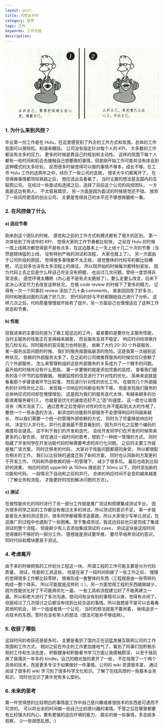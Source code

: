 ```yaml
---
layout: post
title: 风控这半年
category: 思考
tags: 工作
keywords: 工作总结
description: 
---  
```


![认识自己](/public/img/posts/know-yourself.jpg)

### 1. 为什么来到风控？

毕业第一份工作是在 Hulu，在这里感受到了外企的工作方式和氛围，总体的工作氛围可以用轻松、和谐来概括。 公司没有指定针对每个人的 KPI， 大多数的工作都没有太多的压力， 更多的时候是靠自己的规划和主动性。 这样的氛围下每个人都有一些时间和机会去接触自己想要做的事情，但是刚开始工作可能并没有体会到这种模式的太多好处， 反而很多时候觉得可以做的事情不够多，成长不够。在工作 Hulu 工作的这两年之中，经历了一些公司的变故， 很多大牛们都离开了， 在觉得做事情都驾轻熟路之后， 想应该出去看看了， 当时主要的想法是去国内的互联网公司。 在经过一些面试和选择之后，选择了目前这个公司的风控团队， 一方面是这边有熟人， 不太容易踏空， 另一方面是因为面试的时候感觉还不错。 放弃了一些风险更高的创业公司， 主要是觉得自己的水平还不够想再磨练一番。

### 2. 在风控做了什么

#### a) 适应节奏
刚来到这个团队的时候， 感觉和之前的工作方式和模式都有了很大的区别， 第一次体验到了传说中的 KPI， 觉得大家的工作节奏都比较快， 之前在 Hulu 的时候一周上线两次都觉得是不是有点多，在这边基本上一天上线十几二十次的节奏（当然是糙快猛的上线， 没有特别严格的测试和流程， 大家也就上了）。 另一方面由于公司阶段的原因， 觉得很多事情都不太正规， 感觉整体的代码写的都比较糟糕， 坑比较多也没有太多流程上的保证， 所以刚开始的时候每次都特别紧张， 因为代码上去之后是什么样自己完全没有把握， 也出过几次问题。曾经一度觉得非常沮丧， 感觉环境太糟糕（内心是不是有点太脆弱了）。要么走要么改变，后来下定决心决定尽力去改变这种状况， 在做 code review 的时候下了更多的精力， 记得有一次一个同事的 review 添加了几十条 comments， 来来回回改了好多次， 同时和她面对面的沟通了好几次， 把代码的好与不好都跟她自己进行了分析。 这样几次之后，代码质量慢慢就开始有了提升，另一方面自己也慢慢适应了这种工作状态和节奏。

#### b) 性能
招我进来的主要目的是为了做工程这边的工作， 最紧要的是要优化主服务性能， 当时主服务的性能正在变得越来越差， 而且服务及其不稳定， 响应时间经常飙升到几秒左右。同时服务的容灾能力也特别差， 依赖了大约 20-30 个外部服务， 某一服务出现问题的时候， 我们的服务就面临崩溃的危险。这是我第一次碰到这种状况， 依赖的外部服务太多了，在之前的公司做推荐服务的时候仅仅只依赖了几个外部服务， 怎么来管理和组织这些外部服务的关系成为了一个棘手的问题。 最开始的时候并没有什么思路， 第一步要做的就是添加完备的监控， 查看我们服务的各个环节的监控数据。 根据监控的信息进行了针对性的优化， 简单来说就是看看那个步骤或者环节比较慢， 然后进行针对性的优化工作。 在做完几个外部服务的针对性优化之后， 发现每一次响应时间都会有所下降， 但是发现我们服务的总体响应式时间却在慢慢增加， 这是因为我们的服务迭代太快，有越来越多的功能或者服务被引入， 也就是说优化的速度还赶不上“造”的速度， 这一度也让我很沮丧（再次沮丧了）。 通过思考之后觉得针对性的优化并不能起到太大的作用了，要想一个一劳永逸的方法， 新添加的功能和外部服务不会使得响应时间越来越长， 所以我们需要一个统一的管理外部依赖的方式， 同时为了尽量降低响应时间， 决定引入并行化。并行化是我最不愿意看到的，因为并行化之后整个编码的难度将会提高， 这不利于我们的开发和迭代， 会给开发同学们在开发的时候带来更多的心智负担。 好在通过一段时间的思考，想到了一种统一管理的方式， 同时隐藏了开发同学在开发功能代码时候需要考虑的并行化问题。 之后的主要工作就是推广该方案， 同时迁移老的代码， 大家对于性能问题都感同身受， 所以都很配合相关的工作， 我们以比较快的速度迁到了新的方案， 同时也认同新的方案更利于开发工作， 代码和外部依赖的统一的管理下， 减少了很多坑。 最后也收到比较好的效果， 响应时间的 upper90 从 150ms 降低到了 50ms 以下。同时添加新的功能和代码， 一般情况下自动和之前的并行， 总体的响应时间不会变的越来越差（了解业务和流程， 才能更好的找到解决问题的方法）。

#### c) 测试
在做性能优化的同时进行了另一部分工作就是推广测试和搭建集成测试平台。 因为很多同学之前的工作都没有做过太多的测试，所以测试的意识不足， 第一步就是普及大家的测试意识，很多同学都被需求追着跑，所以大家很少写单元测试，在这推广的过程中也遇到了一些困难。至于集成测试，我这边目前也只是完成了集成测试的整个流程， 但是鲜少有人去添加集成测试的 case， 测试这块是这段时间觉得做的不够好的一部分工作。 感想就是测试要早推， 要尽早培养测试的意识，同时代码和模块要易于测试。


### 4. 考虑离开
由于来的时候把我的工作划分工程这一块， 所谓工程的工作可能主要是分为代码质量， 测试，性能和工具这些， 但是在来了一段时间和做了一些工作之后， 慢慢的觉得很多工作都比较零碎， 很难形成一套整体的东西（工程就是由一些零碎的构成一整个体系， 所以可能就是这样的 :) ）。另一方面觉得工程的东西越做越少， 因为性能优化好了不可能再优化一遍， 一些工具和流程建立好了不能再建立一遍。所以和老大进行了多次沟通，想问问有没有别的事情可以做，觉得有点闲了，但是经过了几次探讨之后都没有找到比较合适的事情。所以我想是不是可以去看看其他的机会， 转一个组或者换一个公司， 当时的想法就是不要闲着， 继续追求一点技术的东西，暂时也没有带人的想法（想法可能并不够成熟）。 

### 5. 收获了哪些

这段时间的收获还是挺多的， 主要是看到了国内正在迅猛发展互联网公司的工作氛围和工作方式， 相对之前在外企的工作更加接地气了。看到了同事们加积极乐观的工作和生活态度， 积极健身和积极看书学习方面让我感触颇深， 以至于我启用了我落灰一年多的 kindle。自己的眼光放的更开了一些， 不在局限了一个两个具体的技术，而是更多专注于如果做好一件事情。公司的 wiki 资源很丰富， 通过阅读了很多的 wiki 学习到了很多科学文化知识。了解了在线风控的一些基本业务知识， 同时也见识了黄牛党有多么犀利。

### 6. 未来的思考

第一件觉得想的比较明白的事情是工作中自己感兴趣或者很技术的东西是可遇而不可求的， 可以将业余的时间做一些自己比较感兴趣的事情。不管之后在哪里都要有比较强大的内心，要有更强的适应环境的能力， 踏实的做一些事情，多总结多观察， 少一些胡思乱想。:)